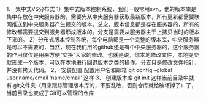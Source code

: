 1、  集中式VS分布式
1）集中式版本控制系统，我们一般常用svn，他的版本库是集中存放在中央服务器的，需要先从中央服务器获取最新版本，所有更新都需要联网推送到中央服务器产生提交的版本。总之，版本信息都是存在服务器的，所有的修改都需要提交到服务器形成版本的。分支是需要从服务器主干上拷贝当时的版本下来的。
2）分布式版本控制系统，每个电脑都是一个完整的版本库，中央服务器是可以不需要的，当然，现在我们用的github还是有个中央服务器的，这个服务器的作用仅仅是用来方便“交换”大家的修改。也就是说，你本地修改文件，本地提交就形成一个版本，可以在本地进行回退版本之类的操作。分支只是修改文件指针，并没有拷贝代码。
2、  安装配置
配置用户名和邮箱
git config –global user.name/email ‘name/email’ 这样
3、  创建版本库 git init 这样当前目录中就有.git文件夹（用来跟踪管理版本库的，不要乱改，否则仓库就给破坏掉了）了，当前目录也变成了Git可以管理的仓库
